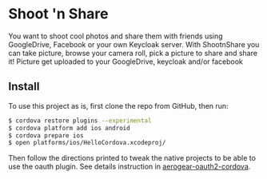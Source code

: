 Shoot 'n Share
==============
You want to shoot cool photos and share them with friends using GoogleDrive, Facebook or your own Keycloak server.
With ShootnShare you can take picture, browse your camera roll, pick a picture to share and share it!
Picture get uploaded to your GoogleDrive, keycloak and/or facebook

## Install

To use this project as is, first clone the repo from GitHub, then run:

```bash
$ cordova restore plugins --experimental
$ cordova platform add ios android
$ cordova prepare ios
$ open platforms/ios/HelloCordova.xcodeproj/
```

Then follow the directions printed to tweak the native projects to be able to use the oauth plugin. See details instruction in [aerogear-oauth2-cordova](https://github.com/aerogear/aerogear-oauth2-cordova/blob/master/README.md#workaround-for-ios).